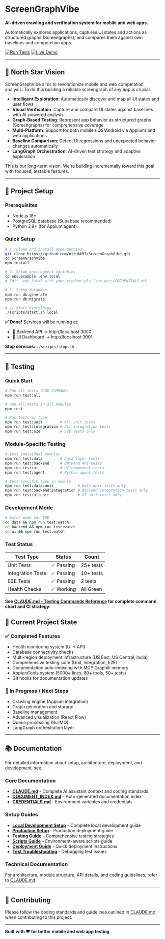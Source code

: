 # ScreenGraphVibe

**AI-driven crawling and verification system for mobile and web apps.**

Automatically explores applications, captures UI states and actions as structured graphs (Screengraphs), and compares them against own baselines and competetion apps.

[![Run Tests](https://img.shields.io/badge/▶️_Run_Tests-00D26A?style=for-the-badge&logo=playwright&logoColor=white)](https://github.com/priyankalalge/SAAS/VibeScreenGraph/ScreenGraphVibe/actions)
[![Live Demo](https://img.shields.io/badge/🚀_Live_Demo-FF6B6B?style=for-the-badge&logo=vercel&logoColor=white)](http://localhost:3001)

---

## 🌟 North Star Vision

ScreenGraphVibe aims to revolutionize mobile and web competation analysis:
To do this building a reliable screengraph of any app is crucial.

- **Intelligent Exploration**: Automatically discover and map all UI states and user flows
- **Visual Verification**: Capture and compare UI states against baselines with AI-powered analysis
- **Graph-Based Testing**: Represent app behavior as structured graphs (Screengraphs) for comprehensive coverage
- **Multi-Platform**: Support for both mobile (iOS/Android via Appium) and web applications
- **Baseline Comparison**: Detect UI regressions and unexpected behavior changes automatically
- **LangGraph Orchestration**: AI-driven test strategy and adaptive exploration

This is our long-term vision. We're building incrementally toward this goal with focused, testable features.

---

## 🚀 Project Setup

### Prerequisites
- Node.js 18+
- PostgreSQL database (Supabase recommended)
- Python 3.9+ (for Appium agent)

### Quick Setup

```bash
# 1. Clone and install dependencies
git clone https://github.com/nirukk52/ScreenGraphVibe.git
cd ScreenGraphVibe
npm install

# 2. Setup environment variables
cp env.example .env.local
# Edit .env.local with your credentials (see docs/CREDENTIALS.md)

# 3. Setup database
npm run db:generate
npm run db:migrate

# 4. Start everything
./scripts/start.sh local
```

**✅ Done!** Services will be running at:
- 🔧 Backend API → http://localhost:3000
- 🎨 UI Dashboard → http://localhost:3001

**Stop services:** `./scripts/stop.sh`

---

## 🧪 Testing

### Quick Start

```bash
# Run all tests (GOD COMMAND)
npm run test:all

# Run all tests in all modules
npm test

# Run tests by type
npm run test:unit        # All unit tests
npm run test:integration # All integration tests
npm run test:e2e         # E2E tests only
```

### Module-Specific Testing

```bash
# Test individual modules
npm run test:data        # Data layer tests
npm run test:backend     # Backend API tests
npm run test:ui          # UI component tests
npm run test:agent       # Python agent tests

# Test specific type in module
npm run test:data:unit           # Data unit tests only
npm run test:backend:integration # Backend integration tests only
npm run test:ui:unit             # UI unit tests only
```

### Development Mode

```bash
# Watch mode for TDD
cd data && npm run test:watch
cd backend && npm run test:watch
cd ui && npm run test:watch
```

### Test Status

| Test Type | Status | Count |
|-----------|--------|-------|
| Unit Tests | ✅ Passing | 25+ tests |
| Integration Tests | ✅ Passing | 10+ tests |
| E2E Tests | ✅ Passing | 2 tests |
| Health Checks | ✅ Working | All Green |

**See [CLAUDE.md - Testing Commands Reference](./CLAUDE.md#testing-commands-reference) for complete command chart and CI strategy.**
## 📍 Current Project State

### ✅ Completed Features
- Health monitoring system (UI + API)
- Database connectivity checks
- Multi-region deployment infrastructure (US East, US Central, India)
- Comprehensive testing suite (Unit, Integration, E2E)
- Documentation auto-indexing with MCP Graphiti memory
- AppiumTools system (5000+ lines, 80+ tools, 50+ tests)
- Git hooks for documentation updates

### 🔄 In Progress / Next Steps
- Crawling engine (Appium integration)
- Graph generation and storage
- Baseline management
- Advanced visualization (React Flow)
- Queue processing (BullMQ)
- LangGraph orchestration layer

---

## 📚 Documentation

For detailed information about setup, architecture, deployment, and development, see:

### Core Documentation
- **[CLAUDE.md](./CLAUDE.md)** - Complete AI assistant context and coding standards
- **[DOCUMENT_INDEX.md](./DOCUMENT_INDEX.md)** - Auto-generated documentation index
- **[CREDENTIALS.md](./docs/CREDENTIALS.md)** - Environment variables and credentials

### Setup Guides
- **[Local Development Setup](./docs/setup/LOCAL_SETUP.md)** - Complete local development guide
- **[Production Setup](./docs/setup/PRODUCTION_SETUP.md)** - Production deployment guide
- **[Testing Guide](./docs/setup/TESTING.md)** - Comprehensive testing strategies
- **[Scripts Guide](./docs/setup/SCRIPTS_GUIDE.md)** - Environment-aware scripts guide
- **[Deployment Guide](./docs/setup/DEPLOYMENT.md)** - Quick deployment instructions
- **[Test Troubleshooting](./docs/setup/TEST_TROUBLESHOOTING.md)** - Debugging test issues

### Technical Documentation
For architecture, module structure, API details, and coding guidelines, refer to [CLAUDE.md](./CLAUDE.md).

---

## 🤝 Contributing

Please follow the coding standards and guidelines outlined in [CLAUDE.md](./CLAUDE.md) when contributing to this project.

---

**Built with ❤️ for better mobile and web app testing**
